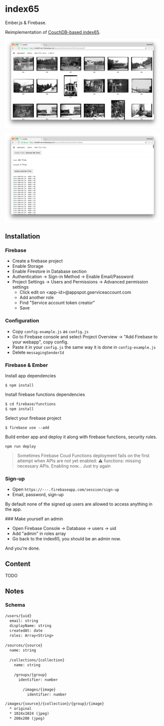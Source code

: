 # index65

Ember.js & Firebase.

Reimplementation of [CouchDB-based index65](https://bitbucket.org/ampatspell/index65/src/default/
).

![](https://raw.githubusercontent.com/ampatspell/index65/master/docs/screenshot-2.png)

![](https://raw.githubusercontent.com/ampatspell/index65/master/docs/screenshot-1.png)

## Installation

### Firebase

* Create a firebase project
* Enable Storage
* Enable Firestore in Database section
* Authentication → Sign-in Method → Enable Email/Password
* Project Settings → Users and Permissions → Advanced permission settings
  * Click edit on &lt;app-id&gt;@appspot.gserviceaccount.com
  * Add another role
  * Find "Service account token creator"
  * Save

### Configuration

* Copy `config-example.js` as `config.js`
* Go to Firebase console and select Project Overview → "Add Firebase to your webapp", copy config.
* Paste it in your `config.js` the same way it is done in `config-example.js`
* Delete `messagingSenderId`

### Firebase & Ember

Install app dependencies

```
$ npm install
```

Install firebase functions dependencies

```
$ cd firebase/functions
$ npm install
```

Select your firebase project

```
$ firebase use --add
```

Build ember app and deploy it along with firebase functions, security rules.

```
npm run deploy
```

> Sometimes Firebase Coud Functions deployment fails on the first attempt when APIs are not yet enabled:
> ⚠  functions: missing necessary APIs. Enabling now...
> Just try again

### Sign-up

* Open `https://---.firebaseapp.com/session/sign-up`
* Email, password, sign-up

By default none of the signed up users are allowed to access anything in the app.

### Make yourself an admin

* Open Firebase Console → Database → users → uid
* Add "admin" in roles array
* Go back to the index65, you should be an admin now.

And you're done.

## Content

TODO

## Notes

### Schema

```
/users/{uid}
  email: string
  displayName: string
  createdAt: date
  roles: Array<String>

/sources/{source}
  name: string

  /collections/{collection}
    name: string

    /groups/{group}
      identifier: number

        /images/{image}
          identifier: number
```

```
/images/{source}/{collection}/{group}/{image}
  * original
  * 1024x1024 (jpeg)
  * 200x200 (jpeg)
```
